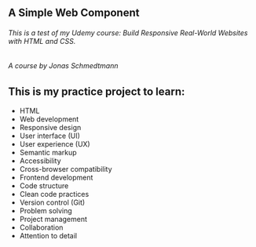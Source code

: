 ## A Simple Web Component

###### This is a test of my Udemy course: Build Responsive Real-World Websites with HTML and CSS.

###### A course by Jonas Schmedtmann

## This is my practice project to learn:

- HTML
- Web development
- Responsive design
- User interface (UI)
- User experience (UX)
- Semantic markup
- Accessibility
- Cross-browser compatibility
- Frontend development
- Code structure
- Clean code practices
- Version control (Git)
- Problem solving
- Project management
- Collaboration
- Attention to detail
